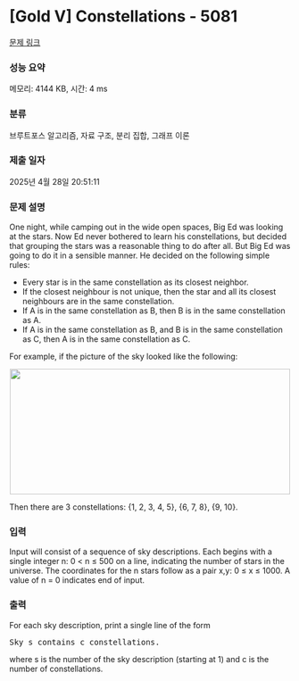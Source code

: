 # [Gold V] Constellations - 5081 

[문제 링크](https://www.acmicpc.net/problem/5081) 

### 성능 요약

메모리: 4144 KB, 시간: 4 ms

### 분류

브루트포스 알고리즘, 자료 구조, 분리 집합, 그래프 이론

### 제출 일자

2025년 4월 28일 20:51:11

### 문제 설명

<p>One night, while camping out in the wide open spaces, Big Ed was looking at the stars. Now Ed never bothered to learn his constellations, but decided that grouping the stars was a reasonable thing to do after all. But Big Ed was going to do it in a sensible manner. He decided on the following simple rules:</p>

<ul>
	<li>Every star is in the same constellation as its closest neighbor.</li>
	<li>If the closest neighbour is not unique, then the star and all its closest neighbours are in the same constellation.</li>
	<li>If A is in the same constellation as B, then B is in the same constellation as A.</li>
	<li>If A is in the same constellation as B, and B is in the same constellation as C, then A is in the same constellation as C.</li>
</ul>

<p>For example, if the picture of the sky looked like the following:</p>

<p style="text-align: center;"><img alt="" src="https://onlinejudgeimages.s3-ap-northeast-1.amazonaws.com/problem/5081/1.png" style="height:225px; width:502px"></p>

<p>Then there are 3 constellations: {1, 2, 3, 4, 5}, {6, 7, 8}, {9, 10}.</p>

### 입력 

 <p>Input will consist of a sequence of sky descriptions. Each begins with a single integer n: 0 < n ≤ 500 on a line, indicating the number of stars in the universe. The coordinates for the n stars follow as a pair x,y: 0 ≤ x ≤ 1000. A value of n = 0 indicates end of input.</p>

### 출력 

 <p>For each sky description, print a single line of the form</p>

<pre>Sky s contains c constellations.</pre>

<p>where s is the number of the sky description (starting at 1) and c is the number of constellations.</p>

